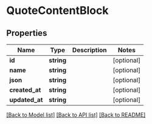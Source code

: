 # QuoteContentBlock

## Properties

 Name           | Type       | Description | Notes      
----------------|------------|-------------|------------
 **id**         | **string** |             | [optional] 
 **name**       | **string** |             | [optional] 
 **json**       | **string** |             | [optional] 
 **created_at** | **string** |             | [optional] 
 **updated_at** | **string** |             | [optional] 

[[Back to Model list]](../../README.md#documentation-for-models) [[Back to API list]](../../README.md#documentation-for-api-endpoints) [[Back to README]](../../README.md)


